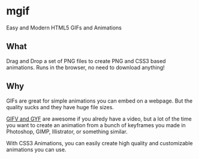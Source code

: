 # mgif
Easy and Modern HTML5 GIFs and Animations

## What

Drag and Drop a set of PNG files to create PNG and CSS3 based animations. Runs in the browser, no need to download anything!

## Why

GIFs are great for simple animations you can embed on a webpage. But the quality sucks and they have huge file sizes.

[GIFV and GYF](https://giphy.com/create/gifmaker) are awesome if you alredy have a video, but a lot of the time you want to create an animation from a bunch of keyframes you made in Photoshop, GIMP, Illistrator, or something similar.

With CSS3 Animations, you can easily create high quality and customizable animations you can use.

